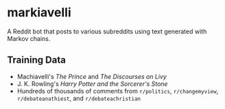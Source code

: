 # markiavelli
A Reddit bot that posts to various subreddits using text generated with Markov chains. 

## Training Data
* Machiavelli's _The Prince_ and _The Discourses on Livy_
* J. K. Rowling's _Harry Potter and the Sorcerer's Stone_
* Hundreds of thousands of comments from `r/politics`, `r/changemyview`, `r/debateanathiest`, and `r/debateachristian`
